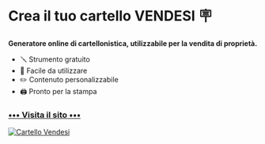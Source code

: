 # Crea il tuo cartello VENDESI 🪧

**Generatore online di cartellonistica, utilizzabile per la vendita di proprietà.**

- 🪛 Strumento gratuito
- 💅 Facile da utilizzare
- ✏️ Contenuto personalizzabile
- 🖨️ Pronto per la stampa

### [••• Visita il sito •••](https://getapp-it.github.io/cartello-vendesi/)

[![Cartello Vendesi](https://getapp-it.github.io/cartello-vendesi/images/intro-img.svg 'Cartello Vendesi')](https://getapp-it.github.io/cartello-vendesi/)
